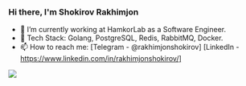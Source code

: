 ### Hi there, I'm Shokirov Rakhimjon

- 🔭 I’m currently working at HamkorLab as a Software Engineer.
- 🌱 Tech Stack: Golang, PostgreSQL, Redis, RabbitMQ, Docker.
- 📫 How to reach me: 
       [Telegram - @rakhimjonshokirov] 
       [LinkedIn - https://www.linkedin.com/in/rakhimjonshokirov/]

 <img src="https://github-readme-stats.vercel.app/api?username=Rakhimjon0101&&show_icons=true&title_color=ffffff&icon_color=bb2acf&text_color=daf7dc&bg_color=151515">
